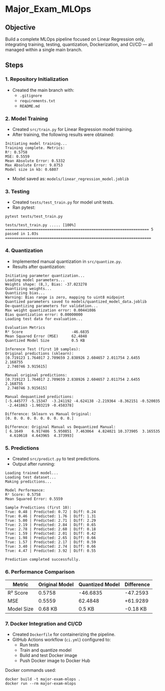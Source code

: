 
# Major_Exam_MLOps

## Objective
Build a complete MLOps pipeline focused on Linear Regression only, integrating training, testing, quantization, Dockerization, and CI/CD — all managed within a single main branch.

## Steps

### 1. Repository Initialization
- Created the main branch with:
  - `.gitignore`
  - `requirements.txt`
  - `README.md`

### 2. Model Training
- Created `src/train.py` for Linear Regression model training.
- After training, the following results were obtained:

```
Initiating model training...
Training complete. Metrics:
R²: 0.5758
MSE: 0.5559
Mean Absolute Error: 0.5332
Max Absolute Error: 9.8753
Model size in kb: 0.6807
```

- Model saved as: `models/linear_regression_model.joblib`

### 3. Testing
- Created `tests/test_train.py` for model unit tests.
- Ran pytest:

```
pytest tests/test_train.py

tests/test_train.py ..... [100%]
================================================================= 5 passed in 1.03s ==================================================================
```

### 4. Quantization
- Implemented manual quantization in `src/quantize.py`.
- Results after quantization:

```
Initiating parameter quantization...
Loading model parameters...
Weights shape: (8,), Bias: -37.023278
Quantizing weights...
Quantizing bias...
Warning: Bias range is zero, mapping to uint8 midpoint
Quantized parameters saved to models/quantized_model_data.joblib
De-quantizing parameters for validation...
Max weight quantization error: 0.00441086
Bias quantization error: 0.00000000
Loading test data for evaluation...

Evaluation Metrics
R² Score                      -46.6835
Mean Squared Error (MSE)      62.4848
Quantized Model Size          0.5 KB

Inference Test (first 10 samples):
Original predictions (sklearn):
[0.719123 1.764017 2.709659 2.838926 2.604657 2.011754 2.6455   2.168755
 2.740746 3.915615]

Manual original predictions:
[0.719123 1.764017 2.709659 2.838926 2.604657 2.011754 2.6455   2.168755
 2.740746 3.915615]

Manual dequantized predictions:
[-5.445777 -5.15347  -3.241192 -4.624138 -2.219364 -8.362151 -0.520035
 -2.441863 -1.903219 -0.458378]

Difference: Sklearn vs Manual Original:
[0. 0. 0. 0. 0. 0. 0. 0. 0. 0.]

Difference: Original Manual vs Dequantized Manual:
[ 6.1649    6.917486  5.950851  7.463064  4.824021 10.373905  3.165535
  4.610618  4.643965  4.373993]
```

### 5. Predictions
- Created `src/predict.py` to test predictions.
- Output after running:

```
Loading trained model...
Loading test dataset...
Making predictions...

Model Performance:
R² Score: 0.5758
Mean Squared Error: 0.5559

Sample Predictions (first 10):
True: 0.48 | Predicted: 0.72 | Diff: 0.24
True: 0.46 | Predicted: 1.76 | Diff: 1.31
True: 5.00 | Predicted: 2.71 | Diff: 2.29
True: 2.19 | Predicted: 2.84 | Diff: 0.65
True: 2.78 | Predicted: 2.60 | Diff: 0.18
True: 1.59 | Predicted: 2.01 | Diff: 0.42
True: 1.98 | Predicted: 2.65 | Diff: 0.66
True: 1.57 | Predicted: 2.17 | Diff: 0.59
True: 3.40 | Predicted: 2.74 | Diff: 0.66
True: 4.47 | Predicted: 3.92 | Diff: 0.55

Prediction completed successfully.
```

### 6. Performance Comparison

| Metric        | Original Model | Quantized Model | Difference |
|---------------|---------------|----------------|------------|
| R² Score      | 0.5758        | -46.6835        | -47.2593   |
| MSE           | 0.5559        | 62.4848         | +61.9289   |
| Model Size    | 0.68 KB       | 0.5 KB          | -0.18 KB   |

### 7. Docker Integration and CI/CD
- Created `Dockerfile` for containerizing the pipeline.
- GitHub Actions workflow (`ci.yml`) configured to:
  - Run tests
  - Train and quantize model
  - Build and test Docker image
  - Push Docker image to Docker Hub

Docker commands used:
```
docker build -t major-exam-mlops .
docker run --rm major-exam-mlops
```
